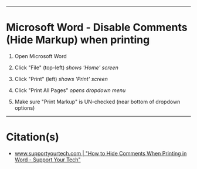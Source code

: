 
***
# Microsoft Word - Disable Comments (Hide Markup) when printing

1. Open Microsoft Word

2. Click "File" (top-left) *shows 'Home' screen*

3. Click "Print" (left) *shows 'Print' screen*

4. Click "Print All Pages" *opens dropdown menu*

5. Make sure "Print Markup" is UN-checked (near bottom of dropdown options)


***
# Citation(s)
- [www.supportyourtech.com  |  "How to Hide Comments When Printing in Word - Support Your Tech"](https://www.supportyourtech.com/word/how-to-hide-comments-when-printing-in-word/)

